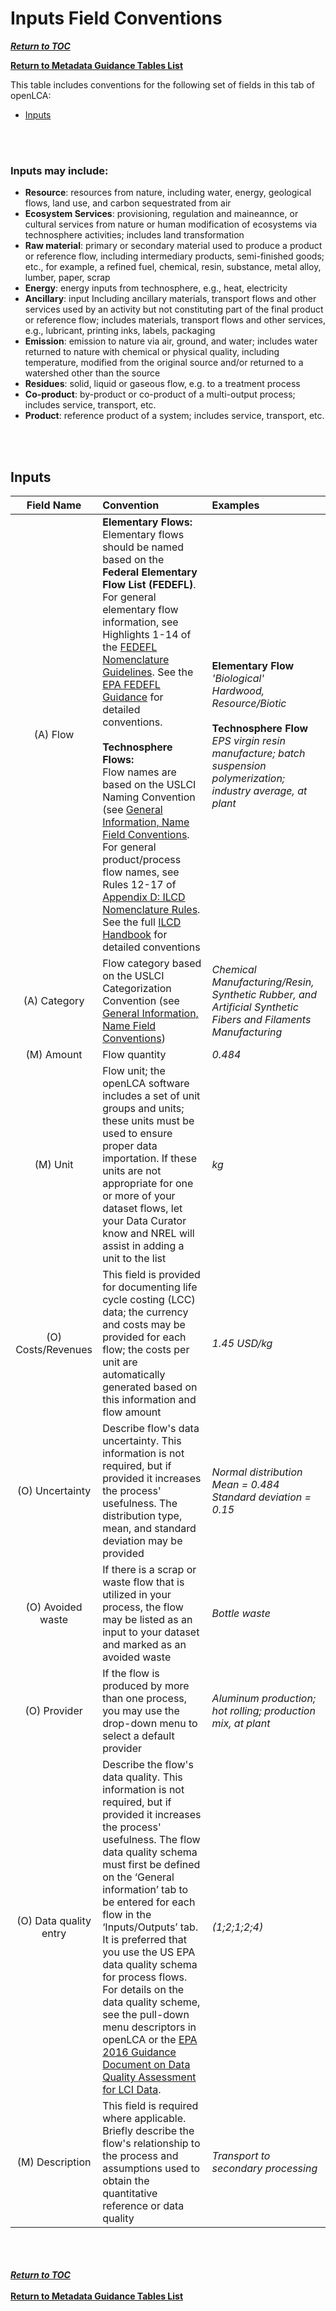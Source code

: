 # Inputs Field Conventions

[**_Return to TOC_**](../00-sub-handbook-landing.md)

[**Return to Metadata Guidance Tables List**](../02-how-to-publish-in-the-uslci.md#metadata-guidance-tables)

This table includes conventions for the following set of fields in this tab of openLCA:

- [Inputs](#inputs)


<br>
<br>

### Inputs may include:


- **Resource**: resources from nature, including water, energy, geological flows, land use, and carbon sequestrated from air
- **Ecosystem Services**: provisioning, regulation and maineannce, or cultural services from nature or human modification of ecosystems via technosphere activities; includes land transformation
- **Raw material**: primary or secondary material used to produce a product or reference flow, including intermediary products, semi-finished goods; etc., for example, a refined fuel, chemical, resin, substance, metal alloy, lumber, paper, scrap
- **Energy**: energy inputs from technosphere, e.g., heat, electricity
- **Ancillary**: input Including ancillary materials, transport flows and other services used by an activity but not constituting part of the final product or reference flow; includes materials, transport flows and other services, e.g., lubricant, printing inks, labels, packaging
- **Emission**: emission to nature via air, ground, and water; includes water returned to nature with chemical or physical quality, including temperature, modified from the original source and/or returned to a watershed other than the source
- **Residues**: solid, liquid or gaseous flow, e.g. to a treatment process
- **Co-product**: by-product or co-product of a multi-output process; includes service, transport, etc.
- **Product**: reference product of a system; includes service, transport, etc.
<br>
<br>


<a id="inputs"></a> 
## Inputs

| Field Name | Convention | Examples |
|:---:|:-----|:---------|
|(A) Flow|**Elementary Flows:**<br>Elementary flows should be named based on the **Federal Elementary Flow List (FEDEFL)**. For general elementary flow information, see Highlights 1-14 of the [FEDEFL Nomenclature Guidelines](https://github.com/uslci-admin/uslci-content/blob/dev/docs/submission_handbook/05-FEDEFL%20Guidelines%20-%20Appendix%20Fork.md). See the [EPA FEDEFL Guidance](https://cfpub.epa.gov/si/si_public_record_report.cfm?Lab=NRMRL&dirEntryId=341199) for detailed conventions.<br><br>**Technosphere Flows:**<br>Flow names are based on the USLCI Naming Convention (see [General Information, Name Field Conventions](./general-info.md#general-information). For general product/process flow names, see Rules 12-17 of [Appendix D: ILCD Nomenclature Rules](../04-resources/04-App-D.md). See the full [ILCD Handbook](http://eplca.jrc.ec.europa.eu/uploads/MANPROJ-PR-ILCD-Handbook-Nomenclature-and-other-conventions-first-edition-ISBN-fin-v1.0-E.pdf) for detailed conventions|**Elementary Flow**<br>_'Biological'<br>Hardwood, Resource/Biotic_<br><br>**Technosphere Flow**<br>_EPS virgin resin manufacture; batch suspension polymerization; industry average, at plant_&nbsp;&nbsp;&nbsp;&nbsp;&nbsp;&nbsp;&nbsp;&nbsp;&nbsp;&nbsp;&nbsp;&nbsp;&nbsp;&nbsp;&nbsp;&nbsp;&nbsp;&nbsp;&nbsp;&nbsp;&nbsp;&nbsp;&nbsp;&nbsp;&nbsp;&nbsp;&nbsp;&nbsp;&nbsp;&nbsp;|
|(A) Category|Flow category based on the USLCI Categorization Convention (see [General Information, Name Field Conventions](../field-conventions/general-info.md#general-information))|_Chemical Manufacturing/Resin, Synthetic Rubber, and Artificial Synthetic Fibers and Filaments Manufacturing_|
|(M) Amount|Flow quantity|_0.484_|
|(M) Unit|Flow unit; the openLCA software includes a set of unit groups and units; these units must be used to ensure proper data importation. If these units are not appropriate for one or more of your dataset flows, let your Data Curator know and NREL will assist in adding a unit to the list|_kg_|
|(O) Costs/Revenues|This field is provided for documenting life cycle costing (LCC) data; the currency and costs may be provided for each flow; the costs per unit are automatically generated based on this information and flow amount|_1.45 USD/kg_|
|(O) Uncertainty|Describe flow's data uncertainty. This information is not required, but if provided it increases the process' usefulness. The distribution type, mean, and standard deviation may be provided|_Normal distribution_<br>_Mean = 0.484_<br>_Standard deviation = 0.15_|
|(O) Avoided waste|If there is a scrap or waste flow that is utilized in your process, the flow may be listed as an input to your dataset and marked as an avoided waste|_Bottle waste_|
|(O) Provider|If the flow is produced by more than one process, you may use the drop-down menu to select a default provider|_Aluminum production; hot rolling; production mix, at plant_|
|(O) Data quality entry|Describe the flow's data quality. This information is not required, but if provided it increases the process' usefulness. The flow data quality schema must first be defined on the ‘General information’ tab to be entered for each flow in the ‘Inputs/Outputs’ tab. It is preferred that you use the US EPA data quality schema for process flows. For details on the data quality scheme, see the pull-down menu descriptors in openLCA or the [EPA 2016 Guidance Document on Data Quality Assessment for LCI Data](https://cfpub.epa.gov/si/si_public_file_download.cfm?p_download_id=528687).|_(1;2;1;2;4)_|
|(M) Description|This field is required where applicable. Briefly describe the flow's relationship to the process and assumptions used to obtain the quantitative reference or data quality|_Transport to secondary processing_|

<br><br><br>
[**_Return to TOC_**](../00-sub-handbook-landing.md)
<br><br>
[**Return to Metadata Guidance Tables List**](../02-how-to-publish-in-the-uslci.md#metadata-guidance-tables)
<br><br><br>





  
  
